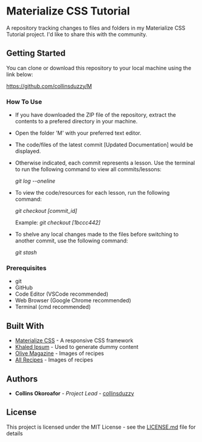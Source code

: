 # Materialize CSS Tutorial

A repository tracking changes to files and folders in my Materialize CSS Tutorial project. I'd like to share this with the community. 

## Getting Started

You can clone or download this repository to your local machine using the link below:

https://github.com/collinsduzzy/M

### How To Use
* If you have downloaded the ZIP file of the repository, extract the contents to a prefered directory in your machine.

* Open the folder 'M' with your preferred text editor.

* The code/files of the latest commit [Updated Documentation] would be displayed.

* Otherwise indicated, each commit represents a lesson. Use the terminal to run the following command to view all commits/lessons:

  *git log --oneline*

* To view the code/resources for each lesson, run the following command:

  *git checkout [commit_id]*
  
  Example: *git checkout [1bccc442]*

* To shelve any local changes made to the files before switching to another commit, use the following command:

  *git stash* 

### Prerequisites

* git
* GitHub
* Code Editor (VSCode recommended)
* Web Browser (Google Chrome recommended)
* Terminal (cmd recommended)

## Built With

* [Materialize CSS](https://materializecss.com) - A responsive CSS framework
* [Khaled Ipsum](http://khaledipsum.com) - Used to generate dummy content
* [Olive Magazine](https://olivemagazine.com/recipes) - Images of recipes
* [All Recipes](https://www.allrecipes.com/recipes) - Images of recipes

## Authors

* **Collins Okoroafor** - *Project Lead* - [collinsduzzy](https://twitter.com/xollinsduzzy)

## License

This project is licensed under the MIT License - see the [LICENSE.md](LICENSE.md) file for details
